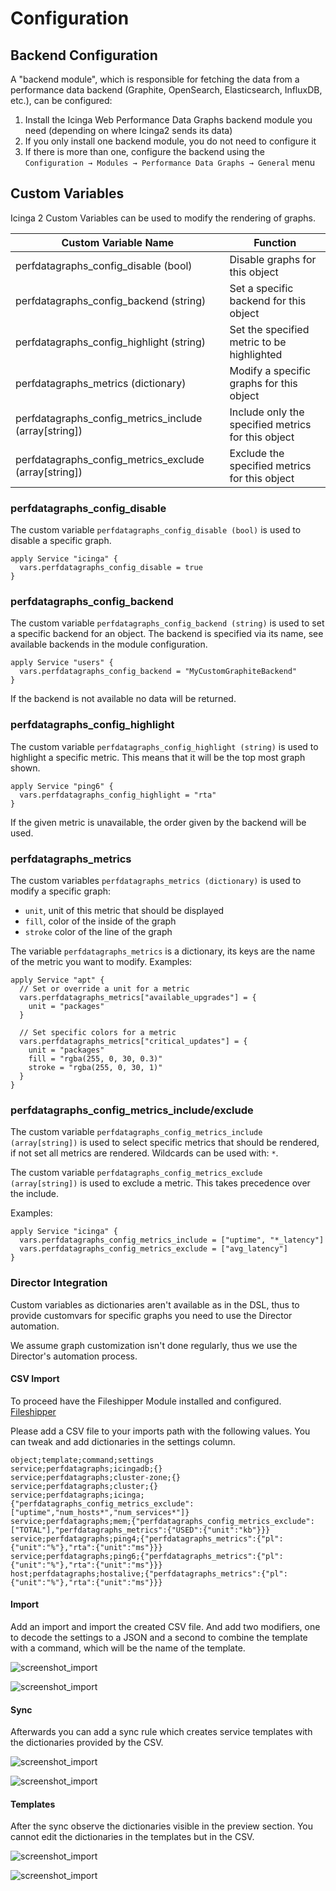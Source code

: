 # Configuration

## Backend Configuration

A "backend module", which is responsible for fetching the data from a performance data backend (Graphite, OpenSearch, Elasticsearch, InfluxDB, etc.), can be configured:

1. Install the Icinga Web Performance Data Graphs backend module you need (depending on where Icinga2 sends its data)
2. If you only install one backend module, you do not need to configure it
3. If there is more than one, configure the backend using the `Configuration → Modules → Performance Data Graphs → General` menu

## Custom Variables

Icinga 2 Custom Variables can be used to modify the rendering of graphs.

| Custom Variable Name  | Function |
|---------|--------|
| perfdatagraphs_config_disable (bool) | Disable graphs for this object |
| perfdatagraphs_config_backend (string) | Set a specific backend for this object |
| perfdatagraphs_config_highlight (string) | Set the specified metric to be highlighted |
| perfdatagraphs_metrics (dictionary)  | Modify a specific graphs for this object |
| perfdatagraphs_config_metrics_include (array[string]) | Include only the specified metrics for this object |
| perfdatagraphs_config_metrics_exclude (array[string]) | Exclude the specified metrics for this object |

### perfdatagraphs_config_disable

The custom variable `perfdatagraphs_config_disable (bool)` is used to disable a specific graph.

```
apply Service "icinga" {
  vars.perfdatagraphs_config_disable = true
}
```

### perfdatagraphs_config_backend

The custom variable `perfdatagraphs_config_backend (string)` is used to set a specific backend for an object.
The backend is specified via its name, see available backends in the module configuration.

```
apply Service "users" {
  vars.perfdatagraphs_config_backend = "MyCustomGraphiteBackend"
}
```

If the backend is not available no data will be returned.

### perfdatagraphs_config_highlight

The custom variable `perfdatagraphs_config_highlight (string)` is used to highlight a specific metric.
This means that it will be the top most graph shown.

```
apply Service "ping6" {
  vars.perfdatagraphs_config_highlight = "rta"
}
```

If the given metric is unavailable, the order given by the backend will be used.

### perfdatagraphs_metrics

The custom variables `perfdatagraphs_metrics (dictionary)` is used to modify a specific graph:

- `unit`, unit of this metric that should be displayed
- `fill`, color of the inside of the graph
- `stroke` color of the line of the graph

The variable `perfdatagraphs_metrics` is a dictionary, its keys are the name of the metric
you want to modify. Examples:

```
apply Service "apt" {
  // Set or override a unit for a metric
  vars.perfdatagraphs_metrics["available_upgrades"] = {
    unit = "packages"
  }

  // Set specific colors for a metric
  vars.perfdatagraphs_metrics["critical_updates"] = {
    unit = "packages"
    fill = "rgba(255, 0, 30, 0.3)"
    stroke = "rgba(255, 0, 30, 1)"
  }
}
```

### perfdatagraphs_config_metrics_include/exclude

The custom variable `perfdatagraphs_config_metrics_include (array[string])` is used to select specific metrics that
should be rendered, if not set all metrics are rendered. Wildcards can be used with: `*`.

The custom variable `perfdatagraphs_config_metrics_exclude (array[string])` is used to exclude a metric.
This takes precedence over the include.

Examples:

```
apply Service "icinga" {
  vars.perfdatagraphs_config_metrics_include = ["uptime", "*_latency"]
  vars.perfdatagraphs_config_metrics_exclude = ["avg_latency"]
}
```

### Director Integration

Custom variables as dictionaries aren't available as in the DSL, thus to provide customvars for specific graphs you need to use the Director automation.

We assume graph customization isn't done regularly, thus we use the Director's automation process.

#### CSV Import

To proceed have the Fileshipper Module installed and configured. [Fileshipper](https://github.com/Icinga/icingaweb2-module-fileshipper)

Please add a CSV file to your imports path with the following values. You can tweak and add dictionaries in the settings column.

```
object;template;command;settings
service;perfdatagraphs;icingadb;{}
service;perfdatagraphs;cluster-zone;{}
service;perfdatagraphs;cluster;{}
service;perfdatagraphs;icinga;{"perfdatagraphs_config_metrics_exclude":["uptime","num_hosts*","num_services*"]}
service;perfdatagraphs;mem;{"perfdatagraphs_config_metrics_exclude":["TOTAL"],"perfdatagraphs_metrics":{"USED":{"unit":"kb"}}}
service;perfdatagraphs;ping4;{"perfdatagraphs_metrics":{"pl":{"unit":"%"},"rta":{"unit":"ms"}}}
service;perfdatagraphs;ping6;{"perfdatagraphs_metrics":{"pl":{"unit":"%"},"rta":{"unit":"ms"}}}
host;perfdatagraphs;hostalive;{"perfdatagraphs_metrics":{"pl":{"unit":"%"},"rta":{"unit":"ms"}}}
```

#### Import

Add an import and import the created CSV file. And add two modifiers, one to decode the settings to a JSON and a second to combine the template with a command, which will be the name of the template.

![screenshot_import](_images/screenshot_import_modifiers.png)

![screenshot_import](_images/screenshot_import_modifiers_combine.png)

#### Sync

Afterwards you can add a sync rule which creates service templates with the dictionaries provided by the CSV.

![screenshot_import](_images/screenshot_sync_settings.png)

![screenshot_import](_images/screenshot_sync_properties.png)

#### Templates

After the sync observe the dictionaries visible in the preview section. You cannot edit the dictionaries in the templates but in the CSV.

![screenshot_import](_images/screenshot_service1.png)

![screenshot_import](_images/screenshot_service2.png)
